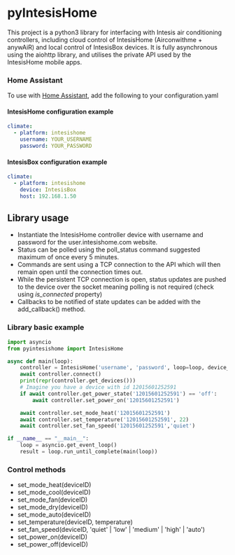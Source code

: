 # pyIntesisHome

This project is a python3 library for interfacing with Intesis air conditioning controllers, including cloud control of IntesisHome (Airconwithme + anywAiR) and local control of IntesisBox devices.
It is fully asynchronous using the aiohttp library, and utilises the private API used by the IntesisHome mobile apps.

### Home Assistant

To use with [Home Assistant](https://www.home-assistant.io/integrations/intesishome/), add the following to your configuration.yaml

#### IntesisHome configuration example

```yaml
climate:
  - platform: intesishome
    username: YOUR_USERNAME
    password: YOUR_PASSWORD
```

#### IntesisBox configuration example

```yaml
climate:
  - platform: intesishome
    device: IntesisBox
    host: 192.168.1.50
```

## Library usage

- Instantiate the IntesisHome controller device with username and password for the user.intesishome.com website.
- Status can be polled using the poll_status command suggested maximum of once every 5 minutes.
- Commands are sent using a TCP connection to the API which will then remain open until the connection times out.
- While the persistent TCP connection is open, status updates are pushed to the device over the socket meaning polling is not required (check using _is_connected_ property)
- Callbacks to be notified of state updates can be added with the add_callback() method.

### Library basic example

```python
import asyncio
from pyintesishome import IntesisHome

async def main(loop):
    controller = IntesisHome('username', 'password', loop=loop, device_type='airconwithme')
    await controller.connect()
    print(repr(controller.get_devices()))
    # Imagine you have a device with id 12015601252591
    if await controller.get_power_state('12015601252591') == 'off':
        await controller.set_power_on('12015601252591')

    await controller.set_mode_heat('12015601252591')
    await controller.set_temperature('12015601252591', 22)
    await controller.set_fan_speed('12015601252591','quiet')

if __name__ == "__main__":
    loop = asyncio.get_event_loop()
    result = loop.run_until_complete(main(loop))

```

### Control methods

- set_mode_heat(deviceID)
- set_mode_cool(deviceID)
- set_mode_fan(deviceID)
- set_mode_dry(deviceID)
- set_mode_auto(deviceID)
- set_temperature(deviceID, temperature)
- set_fan_speed(deviceID, 'quiet' | 'low' | 'medium' | 'high' | 'auto')
- set_power_on(deviceID)
- set_power_off(deviceID)
